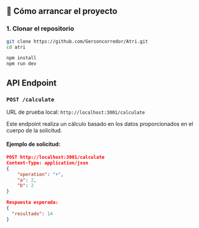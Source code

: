 
## 🚀 Cómo arrancar el proyecto

### 1. Clonar el repositorio

```bash
git clone https://github.com/Gersoncorredor/Atri.git
cd atri

npm install
npm run dev
```

## API Endpoint

### `POST /calculate`

URL de prueba local: `http://localhost:3001/calculate`

Este endpoint realiza un cálculo basado en los datos proporcionados en el cuerpo de la solicitud.

#### Ejemplo de solicitud:

```json
POST http://localhost:3001/calculate
Content-Type: application/json
{
    "operation": "+",
    "a": 2,
    "b": 2
}

Respuesta esperada:
{
  "resultado": 14
}
